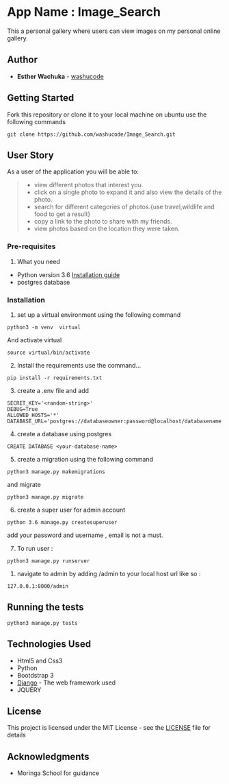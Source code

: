 # App Name : Image_Search

This a personal gallery where users can view images on my personal online gallery.


## Author

* **Esther Wachuka** - [washucode](https://github.com/washucode)




## Getting Started

Fork this repository or clone it to your local machine on ubuntu use the following commands
```
git clone https://github.com/washucode/Image_Search.git

```

## User Story

As a user of the application you will be able to:

> + view different photos that interest you.
> + click on a single photo to expand it and also view the details of the photo.
> + search for different categories of photos.{use travel,wildlife and food to get a result}
> + copy a link to the photo to share with my friends.
> + view photos based on the location they were taken.


### Pre-requisites

1. What you need
* Python version 3.6  [Installation guide](https://realpython.com/installing-python/)
* postgres database

### Installation



1. set up a virtual environment using the following command

```
python3 -m venv  virtual
```

And activate virtual

```
source virtual/bin/activate

```

2. Install the requirements use the command...
```
pip install -r requirements.txt
```
3. create a .env file and add
```
SECRET_KEY='<random-string>'
DEBUG=True
ALLOWED_HOSTS='*'
DATABASE_URL='postgres://databaseowner:password@localhost/databasename'
```
4. create a database using postgres
```
CREATE DATABASE <your-database-name>
```
5. create a migration using the following command
```
python3 manage.py makemigrations
```

and migrate
```
python3 manage.py migrate
```
6. create a super user for admin account
```
python 3.6 manage.py createsuperuser
```
add your password and username , email is not a must.

7. To run user :
```
python3 manage.py runserver
```
1. navigate to admin by adding /admin to your local host url like so :
```
127.0.0.1:8000/admin
```




## Running the tests


```
python3 manage.py tests
```


## Technologies Used

* Html5 and Css3
* Python
* Bootdstrap 3
* [Django](https://www.djangoproject.com/download/) - The web framework used
* JQUERY




## License

This project is licensed under the MIT License - see the [LICENSE](license) file for details

## Acknowledgments

* Moringa School for guidance
